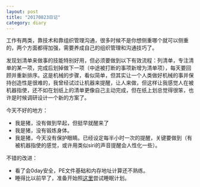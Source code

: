 ```yaml
---
layout: post
title: "20170823日记"
category: diary
---
```


工作有两类，靠技术和靠组织管理沟通，很多时候不是你想侧重哪个就可以侧重的，两个方面都得加强，需要养成自己的组织管理和沟通技巧了。

发现划清单来做事的技能特别好用，但必须要做到以下有效流程：列清单，专注清单的某一项，完成后划掉做下一项（中途被打断的事项新增为清单项），每天要回顾并重新排序。这是机械的步骤，看似简单，但其实让一个人类做好机械的事并保持创造性是很难的，我曾经试过让机器来提醒，让人来做，但这样让我感觉人在被机器指使，还不如在划纸上的清单更像自己主动完成，但在纸上划总觉得很笨，也许是时候调研设计一个新的方案了。

今天不好的地方：

- 我是猪，没有做到早起，但挺早就醒来了
- 我是猪，没有锻炼身体。
- 我是猪，今天没有保护眼睛。已经设定每半小时一次的提醒，关键要做到（有被机器指使的感觉，或许用类似siri的声音提醒会人性化一些）。

不错的改进：
- 看了会0day安全，PE文件基础和内存地址计算还不熟练。
- 睡得比以前早了，准备开始照[这里](https://www.youtube.com/watch?v=POzU_gjS60s)尝试睡眠计划。
